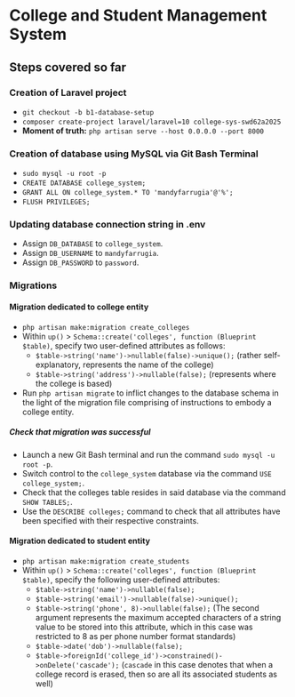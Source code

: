 # College and Student Management System 
## Steps covered so far

### Creation of Laravel project
- ```git checkout -b b1-database-setup```
- ```composer create-project laravel/laravel=10 college-sys-swd62a2025```
- **Moment of truth:** ```php artisan serve --host 0.0.0.0 --port 8000```

### Creation of database using MySQL via Git Bash Terminal
- ```sudo mysql -u root -p```
- ```CREATE DATABASE college_system;```
- ```GRANT ALL ON college_system.* TO 'mandyfarrugia'@'%';```
- ```FLUSH PRIVILEGES;```

### Updating database connection string in .env
- Assign ```DB_DATABASE``` to ```college_system```.
- Assign ```DB_USERNAME``` to ```mandyfarrugia```.
- Assign ```DB_PASSWORD``` to ```password```.

### Migrations
#### Migration dedicated to college entity
- ```php artisan make:migration create_colleges```
- Within ```up()``` > ```Schema::create('colleges', function (Blueprint $table)```, specify two user-defined attributes as follows:
    - ```$table->string('name')->nullable(false)->unique();``` (rather self-explanatory, represents the name of the college)
    - ```$table->string('address')->nullable(false);``` (represents where the college is based)
- Run ```php artisan migrate``` to inflict changes to the database schema in the light of the migration file comprising of instructions to embody a college entity.

##### Check that migration was successful
- Launch a new Git Bash terminal and run the command ```sudo mysql -u root -p```.
- Switch control to the ```college_system``` database via the command ```USE college_system;```.
- Check that the colleges table resides in said database via the command ```SHOW TABLES;```.
- Use the ```DESCRIBE colleges;``` command to check that all attributes have been specified with their respective constraints.

#### Migration dedicated to student entity
- ```php artisan make:migration create_students```
- Within ```up()``` > ```Schema::create('colleges', function (Blueprint $table)```, specify the following user-defined attributes:
    - ```$table->string('name')->nullable(false);```
    - ```$table->string('email')->nullable(false)->unique();```
    - ```$table->string('phone', 8)->nullable(false);``` (The second argument represents the maximum accepted characters of a string value to be stored into this attribute, which in this case was restricted to 8 as per phone number format standards)
    - ```$table->date('dob')->nullable(false);```
    - ```$table->foreignId('college_id')->constrained()->onDelete('cascade');``` (```cascade``` in this case denotes that when a college record is erased, then so are all its associated students as well)